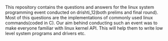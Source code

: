 This repository contains the questions and answers for the linux system programming event
conducted on drishti_12(both prelims and final round).
Most of this questions are the implementations of commonly used linux commands(coded in C).
Our aim behind conducting such an event was to make everyone familiar with  linux kernel API.
This will help them to write low level system programs and drivers etc.
